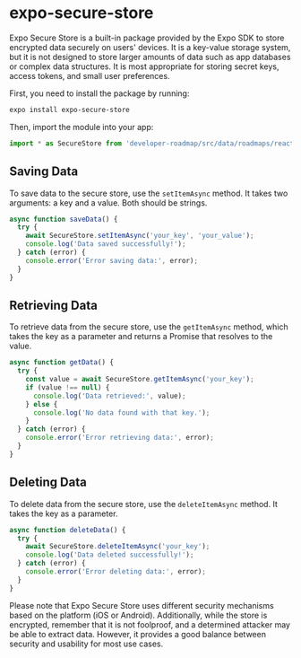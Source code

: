 # expo-secure-store

Expo Secure Store is a built-in package provided by the Expo SDK to store encrypted data securely on users' devices. It is a key-value storage system, but it is not designed to store larger amounts of data such as app databases or complex data structures. It is most appropriate for storing secret keys, access tokens, and small user preferences.

First, you need to install the package by running:

```bash
expo install expo-secure-store
```

Then, import the module into your app:

```javascript
import * as SecureStore from 'developer-roadmap/src/data/roadmaps/react-native/content/storage/expo-secure-store';
```

## Saving Data

To save data to the secure store, use the `setItemAsync` method. It takes two arguments: a key and a value. Both should be strings.

```javascript
async function saveData() {
  try {
    await SecureStore.setItemAsync('your_key', 'your_value');
    console.log('Data saved successfully!');
  } catch (error) {
    console.error('Error saving data:', error);
  }
}
```

## Retrieving Data

To retrieve data from the secure store, use the `getItemAsync` method, which takes the key as a parameter and returns a Promise that resolves to the value.

```javascript
async function getData() {
  try {
    const value = await SecureStore.getItemAsync('your_key');
    if (value !== null) {
      console.log('Data retrieved:', value);
    } else {
      console.log('No data found with that key.');
    }
  } catch (error) {
    console.error('Error retrieving data:', error);
  }
}
```

## Deleting Data

To delete data from the secure store, use the `deleteItemAsync` method. It takes the key as a parameter.

```javascript
async function deleteData() {
  try {
    await SecureStore.deleteItemAsync('your_key');
    console.log('Data deleted successfully!');
  } catch (error) {
    console.error('Error deleting data:', error);
  }
}
```

Please note that Expo Secure Store uses different security mechanisms based on the platform (iOS or Android). Additionally, while the store is encrypted, remember that it is not foolproof, and a determined attacker may be able to extract data. However, it provides a good balance between security and usability for most use cases.